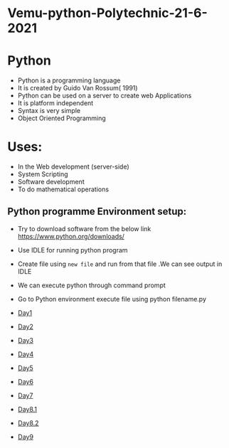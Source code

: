 # Vemu-python-Polytechnic-21-6-2021

# Python

+ Python is a programming language
+ It is created by Guido Van Rossum( 1991)
+ Python can be used on a server to create web Applications
+ It is platform independent
+ Syntax is very simple
+ Object Oriented Programming

Uses:
=====

- In the Web development (server-side)
- System Scripting
- Software development
- To do mathematical operations

Python programme Environment setup:
----------------------------------------------------

+ Try to download software from the below link https://www.python.org/downloads/
+ Use IDLE for running python program
+ Create file using `new file`  and run from that file .We can see output in IDLE
+ We can execute python through command prompt
+ Go to Python environment execute file using python filename.py


 



+ [Day1](https://transcripts.gotomeeting.com/#/s/45cdaa48de7fd8a0134f70b77b1161c32712e38d4e0467691018fa82f0c0c6b5)
+ [Day2](https://transcripts.gotomeeting.com/#/s/55065cb70ceba755991b9c3f2be42e4f703a049386f0a0d368cbac562a8ed3b0)
+ [Day3](https://transcripts.gotomeeting.com/#/s/d8e18111c30a65430214d49dd0c889dffbceaa080d4f5aac823ad0e5a6f6ef32)
+ [Day4](https://transcripts.gotomeeting.com/#/s/49d73ab60fdda1b1f9ef307d7c407349ddee35b5b28edefe0535a71c0e8d5e7c)
+ [Day5](https://transcripts.gotomeeting.com/#/s/5395ee28b90d8bd057cbf4692f457dc7f1d0d6da6862ce285502efe275bcc0da)
+ [Day6](https://transcripts.gotomeeting.com/#/s/1573f626f3b4b0a25f5ee87d374004162107d8aa78b73b069ee38224d43e5d79)
+ [Day7](https://transcripts.gotomeeting.com/#/s/1573f626f3b4b0a25f5ee87d374004162107d8aa78b73b069ee38224d43e5d79)
+ [Day8.1](https://transcripts.gotomeeting.com/#/s/1573f626f3b4b0a25f5ee87d374004162107d8aa78b73b069ee38224d43e5d79)
+ [Day8.2](https://transcripts.gotomeeting.com/#/s/9ceec8e2849cf047a0f3394747363a6ebc8fa9f344d2478eb63cfe49b2f4ffcd)
+ [Day9](https://transcripts.gotomeeting.com/#/s/ccc76b4d9f6cce86ad7eba2b93a6f621c223bbd99e12b54829a0ff3359094678)
